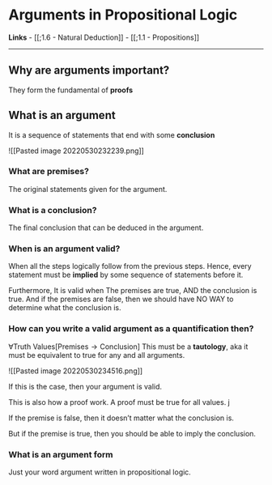 # Arguments in Propositional Logic

**Links** - [[;1.6 - Natural Deduction]]
		   - [[;1.1 - Propositions]]

---

## Why are arguments important? 

They form the fundamental of **proofs**

## What is an argument

It is a sequence of statements that end with some **conclusion**

![[Pasted image 20220530232239.png]]

### What are premises? 
The original statements given for the argument. 
### What is a conclusion? 
The final conclusion that can be deduced in the argument. 

### When is an argument valid? 
When all the steps logically follow from the previous steps. Hence, every statement must be **implied** by some sequence of statements before it. 

Furthermore,
It is valid when
The premises are true, AND the conclusion is true. And if the premises are false, then we should have NO WAY to determine what the conclusion is. 

### How can you write a valid argument as a quantification then? 

$\forall \text{Truth Values}[\text{Premises} \to \text{Conclusion}]$
This must be a **tautology**, aka it must be equivalent to true for any and all arguments. 

![[Pasted image 20220530234516.png]]

If this is the case, then your argument is valid. 

This is also how a proof work. A proof must be true for all values. j

If the premise is false, then it doesn’t matter what the conclusion is. 

But if the premise is true, then you should be able to imply the conclusion. 

### What is an argument form
Just your word argument written in propositional logic. 
